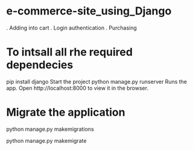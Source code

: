 # e-commerce-site_using_Django
. Adding into cart
. Login authentication
. Purchasing


# To intsall all rhe required dependecies
pip install django
Start the project
python manage.py runserver
Runs the app.
Open http://localhost:8000 to view it in the browser.

# Migrate the application
python manage.py makemigrations

python manage.py makemigrate



